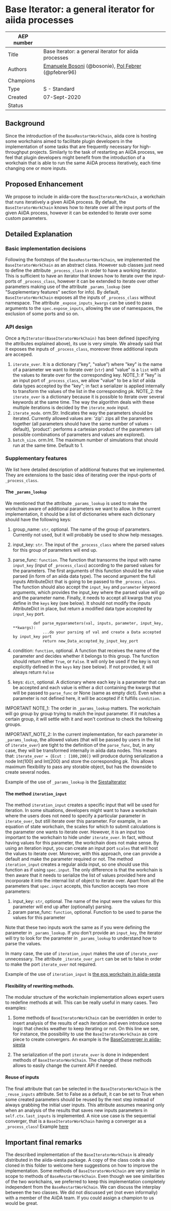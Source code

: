 # Base Iterator: a general iterator for aiida processes

| AEP number |                                                          |
|------------|--------------------------------------------------------------|
| Title      | Base Iterator: a general iterator for aiida processes               |
| Authors    | [Emanuele Bosoni](mailto:ebosoni@icmab.es) (@bosonie), [Pol Febrer](mailto:pol.febrer@icn2.cat) (@pfebrer96)|
| Champions  | 
| Type       | S - Standard                                                 |
| Created    | 07-Sept-2020                                                  |
| Status     |                                                        |

## Background

Since the introduction of the `BaseRestartWorkChain`, aiida core is hosting some workchains aimed to facilitate plugin developers in the
implementation of some tasks that are frequently necessary for high-throughput projects.
Similarly to the task of restarting an AiiDA process, we feel that plugin developers might benefit from the introduction of a workchain 
that is able to run the same AiiDA process iteratively, each time changing one or more inputs.

## Proposed Enhancement

We propose to include in aiida-core the `BaseIteratorWorkChain`, a workchain that runs iteratively a given AiiDA process. By default,
the `BaseIteratorWorkChain` knows how to iterate over all the input ports of the given AiiDA process, however it can be extended
to iterate over some custom parameters.


## Detailed Explanation

### Basic implementation decisions

Following the footsteps of the `BaseRestartWorkChain`, we implemented the `BaseIteratorWorkChain` as an abstract class. However sub classes
just need to define the attribute `_process_class` in order to have a working iterator.
This is sufficient to have an iterator that knows how to iterate over the input-ports of `_process_class`, however it can be extended to
iterate over other parameters making use of the attribute `_params_lookup` (see "Supplementary features" section for info).
By default, `BaseIteratorWorkChain` exposes all the inputs of `_process_class` without namespace. The attribute `_expose_inputs_kwargs` can
be used to pass arguments to the `spec.expose_inputs`, allowing the use of namespaces, the exclusion of some ports and so on.

### API design

Once a `MyIterator(BaseIteratorWorkChain)` has been defined (specifying the attributes explained above), its use is very simple. We already said that
it exposes the inputs of `_process_class`, moreover three additional inputs are acceped.
1. `iterate_over`. It is a dictionary ("key", "value")
    where "key" is the name of a parameter we want to iterate over (`str`) and "value" is a `list` with all
    the values to iterate over for the corresponding key. 
    NOTE_1: if "key" is an input port of `_process_class`, we allow "value" to be a list of aiida data types accepted by the "key"; 
    in fact a serializer is applied internally to transform the values of the list in the corresponding pk. 
    NOTE_2: the `iterate_over` is a dictionary because it is
    possible to iterate over several keywords at the same time. The way the algorithm deals with these
    multiple iterations is decided by the `iterate_mode` input.
2.  `iterate_mode`. orm.Str. Indicates the way the parameters should be iterated.
    Currently allowed values are: 'zip': zips all the parameters together (all parameters should
    have the same number of values - default), 'product': performs a cartesian product of the parameters
    (all possible combinations of parameters and values are explored).
3.  `batch_size`. orm.Int. The maximum number of simulations that should run at the same time.
    Default to 1.
    
### Supplementary features

We list here detailed description of additional features that we implemented. They are extensions to the basic idea of iterating over the
input-ports of `_process_class`.

#### The `_params_lookup`
We mentioned that the attribute `_params_lookup` is used to make the workchain aware of additional parameters
we want to allow. In the current implementation,
it should be a list of dictionaries where each dictionary should have the following keys:
1. group_name: `str`, optional.
          The name of the group of parameters. Currently not used, but it will probably be used
          to show help messages.
2. input_key: `str`.
          The input of the `_process_class` where the parsed values for this group of parameters will end up.
3. parse_func: `function`.
            The function that transorms the input with name `input_key` (input of `_process_class`) 
            according to the parsed values for the parameters. The first arguments
            of this function should be the value parsed (in form of an aiida data type). The second argument the full inputs
            AttributeDict that is going to be passed to the `_process_class`. The function should also accept the `input_key` and
            `parameter` keyword arguments, which provides the input_key where the parsed value will go
            and the parameter name. Finally, it needs to accept all kwargs that you define in the `keys` key (see below).
            It should not modify the inputs AttributeDict in place, but return a modified data type accepted by `input_key` port.
            
                def parse_myparameters(val, inputs, parameter, input_key, **kwargs):
                    ...do your parsing of val and create a Data accepted by input_key port
                    return new_Data_accepted_by_input_key_port
                     
4.  condition: `function`, optional.
            A function that receives the name of the parameter and decides whether it belongs to this group.
            The function should return either `True`, or `False`.
            It will only be used if the key is not explicitly defined in the `keys` key (see below).
            If not provided, it will always return `False`
5.  keys: `dict`, optional.
            A dictionary where each key is a parameter that can be accepted and each value is either
            a dict containing the kwargs that will be passed to `parse_func` or None (same as empty dict).
            Even when a parameter is not defined here, it will be accepted if it fulfills `condition`.

IMPORTANT NOTE_1: The order in `_params_lookup` matters. The workchain will go group by group trying to
match the input parameter. If it matches a certain group, it will settle with it and won't continue to
check the following groups.

IMPORTANT_NOTE_2: In the current implementation, for each parameter in `_params_lookup`, the allowed values
(that will be passed by users in the list of `iterate_over`) are tight to the definition of the `parse_func`,
but, in any case, they will be transformed internally in aiida data nodes. This means that:
`iterate_over = {Ecut : [100,200]}` will produce during serialization a node Int(100) and Int(200) and store 
the corresponding pk. This allows maximum flexibility to pass any storable object, but has the downside to
create several nodes.

Example of the use of `_params_lookup` is the [SiestaIterator](https://github.com/albgar/aiida_siesta_plugin/blob/develop/aiida_siesta/workflows/iterate.py)


#### The method `iteration_input`

The method `iteration_input` creates a specific input that will be used for iteration.
In some situations, developers might want to have a workchain where 
the users does not need to specify a particular parameter in `iterate_over`, but still
iterate over this parameter.
For example, in an equation of state workchain, the scales for which
to submit calculations is the parameter one wants to iterate over. However, it is an input
too important to the workchain to hide under `iterate_over`. In fact, without having values
for this parameter, the workchain does not make sense. By using an iteration input, you can create
an input port `scales` that will host the values to iterate over. Moreover, with this approach, one can
provide a default and make the parameter required or not.
The method `iteration_input` creates a regular aiida input, so one should use this function as if using `spec.input`.
The only difference is that the workchain is then aware that it needs to serialize the list of values
provided here and incorporate it into the internal list of object to iterate over.
Apart from all the parameters that `spec.input` accepts, this function accepts two more parameters:
1. input_key: `str`, optional.
            The name of the input were the values for this parameter will end up
            after (optionally) parsing.
2. param parse_func: `function`, optional.
            Function to be used to parse the values for this parameter
            
Note that these two inputs work the same as if you were defining the parameter in `_params_lookup`.
If you don't provide an `input_key`, the iterator will try to look for the parameter in `_params_lookup` to understand how to parse the values.

In many case, the use of `iteration_input` makes the use of `iterate_over` unnecessary. 
The attribute `_iterate_over_port` can be set to false in order to make the port `iterate_over` not required.

Example of the use of `iteration_input` is [the eos workchain in aiida-sesta](https://github.com/albgar/aiida_siesta_plugin/blob/c296533195ceacc983f050adb59a8d57cb0337ae/aiida_siesta/workflows/eos.py#L233)

#### Flexibility of rewriting methods.

The modular structure of the workchain implementation allows expert users to redefine methods at will. This can be really useful in many
cases. Two examples:

1. Some methods of `BaseIteratorWorkChain` can be overridden in order to insert analysis of the results of each iteration and even
   introduce some logic that checks weather to keep iterating or not. On this line we see, for instance, the possibility to use
   the `BaseIteratorWorkChain` as core piece to create convergers. An example is the [BaseConverger in aiida-siesta](https://github.com/albgar/aiida_siesta_plugin/blob/develop/aiida_siesta/utils/converge_absclass.py)

2. The serialization of the port `iterate_over` is done in independent methods of `BaseIteratorWorkChain`. The change of these
   methods allows to easily change the current API if needed.


#### Reuse of inputs

The final attribute that can be selected in the `BaseIteratorWorkChain` is the `_reuse_inputs` attribute. Set to False as a default,
it can be set to True when some created parameters should be reused by the next step instead of always
grabbing the initial user inputs. This attribute assumes meaning only when an analysis of the results that saves new inputs parameters in
`self.ctx.last_inputs` is implemented. A nice use case is the sequential converger, that is a `BaseIteratorWorkChain` having a 
converger as a `_process_class`! Example [here](https://github.com/albgar/aiida_siesta_plugin/blob/c296533195ceacc983f050adb59a8d57cb0337ae/aiida_siesta/workflows/utils/converge_absclass.py#L158)

## Important final remarks

The described implementation of the `BaseIteratorWorkChain` is already distributed in the aiida-siesta package. A copy of the class code is
also cloned in this folder to welcome here suggestions on how to improve the implementation.
Some methods of `BaseIteratorWorkChain` are very similar in scope to methods of `BaseRestartWorkChain`. Even though we see similarities
of the two workchains, we preferred to keep this implementation completely independent from the `BaseRestartWorkChain`. We can discuss
the interplay between the two classes.
We did not discussed yet (not even informally) with a member of the AiiDA team. If you could assign a champion to us would be great.
